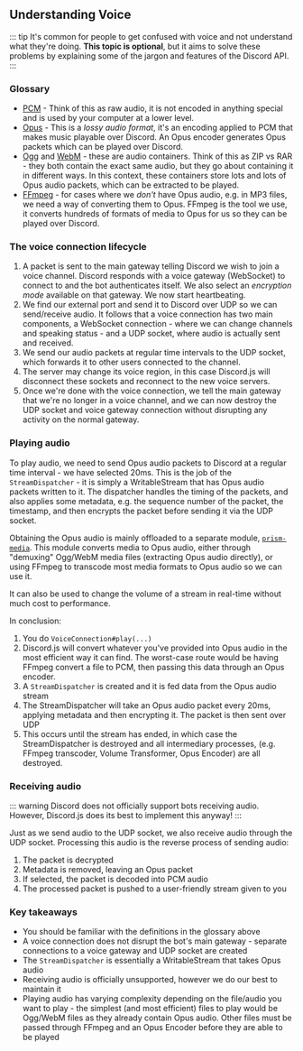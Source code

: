 ## Understanding Voice

::: tip
It's common for people to get confused with voice and not understand what they're doing. **This topic is optional**, but it aims to solve these problems by explaining some of the jargon and features of the Discord API.
:::

### Glossary
- [PCM](https://en.wikipedia.org/wiki/Pulse-code_modulation) - Think of this as raw audio, it is not encoded in anything special and is used by your computer at a lower level.
- [Opus](https://en.wikipedia.org/wiki/Opus_(audio_format)) - This is a _lossy audio format_, it's an encoding applied to PCM that makes music playable over Discord. An Opus encoder generates Opus packets which can be played over Discord.
- [Ogg](https://en.wikipedia.org/wiki/Ogg) and [WebM](https://en.wikipedia.org/wiki/WebM) - these are audio containers. Think of this as ZIP vs RAR - they both contain the exact same audio, but they go about containing it in different ways. In this context, these containers store lots and lots of Opus audio packets, which can be extracted to be played.
- [FFmpeg](https://ffmpeg.org/) - for cases where we _don't_ have Opus audio, e.g. in MP3 files, we need a way of converting them to Opus. FFmpeg is the tool we use, it converts hundreds of formats of media to Opus for us so they can be played over Discord.

### The voice connection lifecycle
1. A packet is sent to the main gateway telling Discord we wish to join a voice channel. Discord responds with a voice gateway (WebSocket) to connect to and the bot authenticates itself. We also select an _encryption mode_ available on that gateway. We now start heartbeating.
2. We find our external port and send it to Discord over UDP so we can send/receive audio. It follows that a voice connection has two main components, a WebSocket connection - where we can change channels and speaking status - and a UDP socket, where audio is actually sent and received.
3. We send our audio packets at regular time intervals to the UDP socket, which forwards it to other users connected to the channel.
4. The server may change its voice region, in this case Discord.js will disconnect these sockets and reconnect to the new voice servers.
5. Once we're done with the voice connection, we tell the main gateway that we're no longer in a voice channel, and we can now destroy the UDP socket and voice gateway connection without disrupting any activity on the normal gateway.

### Playing audio

To play audio, we need to send Opus audio packets to Discord at a regular time interval - we have selected 20ms. This is the job of the `StreamDispatcher` - it is simply a WritableStream that has Opus audio packets written to it. The dispatcher handles the timing of the packets, and also applies some metadata, e.g. the sequence number of the packet, the timestamp, and then encrypts the packet before sending it via the UDP socket.

Obtaining the Opus audio is mainly offloaded to a separate module, [`prism-media`](https://github.com/amishshah/prism-media). This module converts media to Opus audio, either through "demuxing" Ogg/WebM media files (extracting Opus audio directly), or using FFmpeg to transcode most media formats to Opus audio so we can use it.

It can also be used to change the volume of a stream in real-time without much cost to performance.

In conclusion:

1. You do `VoiceConnection#play(...)`
2. Discord.js will convert whatever you've provided into Opus audio in the most efficient way it can find. The worst-case route would be having FFmpeg convert a file to PCM, then passing this data through an Opus encoder.
3. A `StreamDispatcher` is created and it is fed data from the Opus audio stream
4. The StreamDispatcher will take an Opus audio packet every 20ms, applying metadata and then encrypting it. The packet is then sent over UDP
5. This occurs until the stream has ended, in which case the StreamDispatcher is destroyed and all intermediary processes, (e.g. FFmpeg transcoder, Volume Transformer, Opus Encoder) are all destroyed.

### Receiving audio

::: warning
Discord does not officially support bots receiving audio. However, Discord.js does its best to implement this anyway! 
:::

Just as we send audio to the UDP socket, we also receive audio through the UDP socket. Processing this audio is the reverse process of sending audio:

1. The packet is decrypted
2. Metadata is removed, leaving an Opus packet
3. If selected, the packet is decoded into PCM audio
4. The processed packet is pushed to a user-friendly stream given to you

### Key takeaways

- You should be familiar with the definitions in the glossary above
- A voice connection does not disrupt the bot's main gateway - separate connections to a voice gateway and UDP socket are created
- The `StreamDispatcher` is essentially a WritableStream that takes Opus audio
- Receiving audio is officially unsupported, however we do our best to maintain it
- Playing audio has varying complexity depending on the file/audio you want to play - the simplest (and most efficient) files to play would be Ogg/WebM files as they already contain Opus audio. Other files must be passed through FFmpeg and an Opus Encoder before they are able to be played